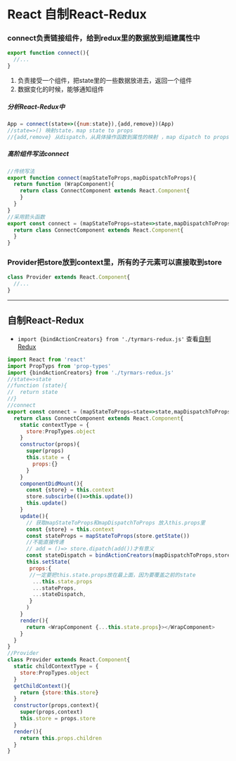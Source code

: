 # React 自制React-Redux

### connect负责链接组件，给到redux里的数据放到组建属性中

```js
export function connect(){
  //...
}
```

1. 负责接受一个组件，把state里的一些数据放进去，返回一个组件
2. 数据变化的时候，能够通知组件

##### 分析React-Redux中

```js
App = connect(state=>({num:state}),{add,remove})(App)
//state=>() 映射state，map state to props
//{add,remove} 从dispatch，从具体操作函数到属性的映射 ，map dipatch to props
```

##### 高阶组件写法connect

```js
//传统写法
export function connect(mapStateToProps,mapDispatchToProps){
  return function (WrapComponent){
    return class ConnectComponent extends React.Component{
    }
  }
}
//采用箭头函数
export const connect = (mapStateToProps=state=>state,mapDispatchToProps={})=>(WrapComponent)=>{
  return class ConnectComponent extends React.Component{
  }
}
```

### Provider把store放到context里，所有的子元素可以直接取到store

```js
class Provider extends React.Component{
  //...
}
```

---

## 自制React-Redux

* `import {bindActionCreators} from './tyrmars-redux.js'` 查看[自制Redux](/配合react-redux)

```js
import React from 'react'
import PropTyps from 'prop-types'
import {bindActionCreators} from './tyrmars-redux.js'
//state=>state
//function (state){
//  return state
//}
//connect
export const connect = (mapStateToProps=state=>state,mapDispatchToProps={})=>{
  return class ConnectComponent extends React.Component{
    static contextType = {
      store:PropTypes.object
    }
    constructor(props){
      super(props)
      this.state = {
        props:{}
      }
    }
    componentDidMount(){
      const {store} = this.context
      store.subscirbe(()=>this.update())
      this.update()
    }
    update(){
      // 获取mapStateToProps和mapDispatchToProps 放入this.props里
      const {store} = this.context
      const stateProps = mapStateToProps(store.getState())
      //不能直接传递
      // add = ()=> store.dipatch(add())才有意义
      const stateDispatch = bindActionCreators(mapDispatchToProps,store.dispatch)
      this.setState(
       props:{
       //一定要把this.state.props放在最上面，因为要覆盖之前的state
        ...this.state.props
        ...stateProps,
        ...stateDispatch,
       }
      )
    }
    render(){
      return <WrapComponent {...this.state.props}></WrapComponent>
    }
  }
}
//Provider
class Provider extends React.Component{
  static childContextType = {
    store:PropTypes.object
  }
  getChildContext(){
    return {store:this.store}
  }
  constructor(props,context){
    super(props,context)
    this.store = props.store
  }
  render(){
    return this.props.children
  }
}
```



